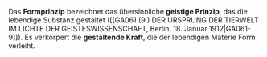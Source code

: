 
Das **Formprinzip** bezeichnet das übersinnliche **geistige Prinzip**, das die lebendige Substanz gestaltet ([[GA061 (9.) DER URSPRUNG DER TIERWELT IM LICHTE DER GEISTESWISSENSCHAFT, Berlin, 18. Januar 1912|GA061-9]]). Es verkörpert die **gestaltende Kraft**, die der lebendigen Materie Form verleiht.
